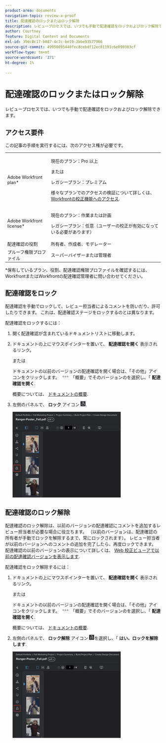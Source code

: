 ```yaml
---
product-area: documents
navigation-topic: review-a-proof
title: 配達確認のロックまたはロック解除
description: レビュープロセスでは、いつでも手動で配達確認をロックおよびロック解除できます。
author: Courtney
feature: Digital Content and Documents
exl-id: 39dc8c17-b087-4c7c-be19-3bbe93577966
source-git-commit: 49950895440fec8cebdf12ec81191c6e890383cf
workflow-type: tm+mt
source-wordcount: '371'
ht-degree: 1%

---
```


# 配達確認のロックまたはロック解除

レビュープロセスでは、いつでも手動で配達確認をロックおよびロック解除できます。

## アクセス要件

この記事の手順を実行するには、次のアクセス権が必要です。

<table style="table-layout:auto"> 
 <col> 
 <col> 
 <tbody> 
  <tr> 
   <td role="rowheader">Adobe Workfront plan*</td> 
   <td> <p>現在のプラン：Pro 以上</p> <p>または</p> <p>レガシープラン：プレミアム</p> <p>様々なプランでのアクセスの検証について詳しくは、 <a href="/help/quicksilver/administration-and-setup/manage-workfront/configure-proofing/access-to-proofing-functionality.md" class="MCXref xref">Workfrontの校正機能へのアクセス</a>.</p> </td> 
  </tr> 
  <tr> 
   <td role="rowheader">Adobe Workfront license*</td> 
   <td> <p>現在のプラン：作業または計画</p> <p>レガシープラン：任意（ユーザーの校正が有効になっている必要があります）</p> </td> 
  </tr> 
  <tr> 
   <td role="rowheader">配達確認の役割</td> 
   <td>所有者、作成者、モデレーター</td> 
  </tr> 
  <tr> 
   <td role="rowheader">プルーフ権限プロファイル </td> 
   <td>スーパーバイザーまたは管理者</td> 
  </tr> 
 </tbody> 
</table>

&#42;保有しているプラン、役割、配達確認権限プロファイルを確認するには、WorkfrontまたはWorkfrontの配達確認管理者に問い合わせてください。

## 配達確認をロック

配達確認を手動でロックして、レビュー担当者によるコメントを防いだり、許可したりできます。 これは、配達確認ステージをロックするのとは異なります。

配達確認をロックするには：

1. 開く配達確認が含まれているドキュメントリストに移動します。
1. ドキュメントの上にマウスポインターを置いて、 **配達確認を開く** 表示されるリンク。

   または

   ドキュメントの以前のバージョンの配達確認を開く場合は、「その他」アイコンをクリックします。 ![](assets/more-icon.png) 「概要」でそのバージョンのを選択し、「 **配達確認を開く**.

   概要については、 [ドキュメントの概要](../../../../documents/managing-documents/summary-for-documents.md).

1. 左側のパネルで、 **ロック** アイコン ![](assets/unlock-proof-icon.png).

   ![](assets/lock-proof-350x277.png)

## 配達確認のロック解除

配達確認のロック解除は、以前のバージョンの配達確認にコメントを追加するレビュー担当者が必要な場合に役立ちます。 （以前のバージョンは、配達確認の所有者が手動でロックを解除するまで、常にロックされます）。 レビュー担当者が以前のバージョンへのコメントの追加を完了したら、再度ロックできます。 配達確認の以前のバージョンの表示について詳しくは、 [Web 校正ビューアで以前の配達確認バージョンを表示します](../../../../workfront-proof/wp-work-proofsfiles/review-proofs-wpv/view-previous-proof-versions.md).

配達確認をロック解除するには：

1. ドキュメントの上にマウスポインターを置いて、 **配達確認を開く** 表示されるリンク。

   または

   ドキュメントの以前のバージョンの配達確認を開く場合は、「その他」アイコンをクリックします。 ![](assets/more-icon.png) 「概要」でそのバージョンのを選択し、「 **配達確認を開く**.

   概要については、 [ドキュメントの概要](../../../../documents/managing-documents/summary-for-documents.md).

1. 左側のパネルで、 **ロック解除** アイコン ![](assets/unlock-proof-icon.png)を選択し、「 **はい、ロックを解除します**.

   ![](assets/copy-of-unlock-proof-350x279.png)
